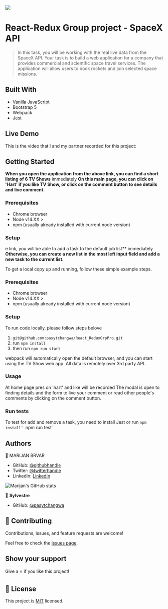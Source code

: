 ![](https://img.shields.io/badge/Microverse-blueviolet)

# React-Redux Group project - SpaceX API

> In this task, you will be working with the real live data from the SpaceX API. Your task is to build a web application for a company that provides commercial and scientific space travel services. The application will allow users to book rockets and join selected space missions.

## Built With

- Vanilla JavaScript
- Bootstrap 5
- Webpack
- Jest

## Live Demo

This is the video that I and my partner recorded for this project:


## Getting Started

**When you open the application from the above link, you can find a short listing of 6 TV Shows** immediately
**On this main page, you can click on 'Hart' if you like TV Show, or click on the comment button to see details and live comment.**

### Prerequisites
- Chrome browser
- Node v14.XX >
- npm (usually already installed with current node version)

### Setup
e link, you will be able to add a task to the default job list** immediately
**Otherwise, you can create a new list in the most left input field and add a new task to the current list.**


To get a local copy up and running, follow these simple example steps.

### Prerequisites
- Chrome browser
- Node v14.XX >
- npm (usually already installed with current node version)

### Setup
To run code locally, please follow steps belove
1. `git@github.com:pasytchangwa/React_ReduxGrpPro.git`
2. run `npm install`
3. then run `npm run start`

webpack will automatically open the default browser, and you can start using the TV Show web app. All data is remotely over 3rd party API.
### Usage
At home page pres on 'hart' and like will be recorded
The modal is open to finding details and the form to live your comment or read other people's comments by clicking on the comment button.

### Run tests
To test for add and remove a task, you need to install Jest or run `npm install'
`npm run test`

## Authors

👤 MARIJAN BRVAR

- GitHub: [@githubhandle](https://github.com/marijanbrvar)
- Twitter: [@twitterhandle](https://twitter.com/marijanbrvar)
- LinkedIn: [LinkedIn](https://linkedin.com/in/marijanbrvar)

![Marijan's GitHub stats](https://github-readme-stats.vercel.app/api?username=marijanbrvar&count_private=true&theme=dark&show_icons=true)


👤 **Sylvestre**

- GitHub: [@pasytchangwa ](https://github.com/pasytchangwa)

## 🤝 Contributing

Contributions, issues, and feature requests are welcome!

Feel free to check the [issues page](https://github.com/marijanbrvar/CP_TV-_Maze/issues).

## Show your support

Give a ⭐️ if you like this project!
## 📝 License

This project is [MIT](https://github.com/marijanbrvar/CP_TV-_Maze/blob/feature/LICENSE) licensed.
